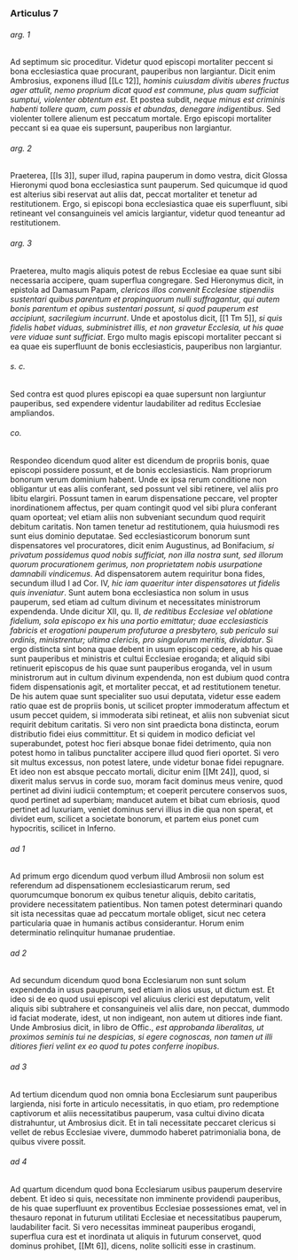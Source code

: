 ### Articulus 7

###### arg. 1
Ad septimum sic proceditur. Videtur quod episcopi mortaliter peccent si bona ecclesiastica quae procurant, pauperibus non largiantur. Dicit enim Ambrosius, exponens illud [[Lc 12]], *hominis cuiusdam divitis uberes fructus ager attulit, nemo proprium dicat quod est commune, plus quam sufficiat sumptui, violenter obtentum est*. Et postea subdit, *neque minus est criminis habenti tollere quam, cum possis et abundas, denegare indigentibus*. Sed violenter tollere alienum est peccatum mortale. Ergo episcopi mortaliter peccant si ea quae eis supersunt, pauperibus non largiantur.

###### arg. 2
Praeterea, [[Is 3]], super illud, rapina pauperum in domo vestra, dicit Glossa Hieronymi quod bona ecclesiastica sunt pauperum. Sed quicumque id quod est alterius sibi reservat aut aliis dat, peccat mortaliter et tenetur ad restitutionem. Ergo, si episcopi bona ecclesiastica quae eis superfluunt, sibi retineant vel consanguineis vel amicis largiantur, videtur quod teneantur ad restitutionem.

###### arg. 3
Praeterea, multo magis aliquis potest de rebus Ecclesiae ea quae sunt sibi necessaria accipere, quam superflua congregare. Sed Hieronymus dicit, in epistola ad Damasum Papam, *clericos illos convenit Ecclesiae stipendiis sustentari quibus parentum et propinquorum nulli suffragantur, qui autem bonis parentum et opibus sustentari possunt, si quod pauperum est accipiunt, sacrilegium incurrunt*. Unde et apostolus dicit, [[1 Tm 5]], *si quis fidelis habet viduas, subministret illis, et non gravetur Ecclesia, ut his quae vere viduae sunt sufficiat*. Ergo multo magis episcopi mortaliter peccant si ea quae eis superfluunt de bonis ecclesiasticis, pauperibus non largiantur.

###### s. c.
Sed contra est quod plures episcopi ea quae supersunt non largiuntur pauperibus, sed expendere videntur laudabiliter ad reditus Ecclesiae ampliandos.

###### co.
Respondeo dicendum quod aliter est dicendum de propriis bonis, quae episcopi possidere possunt, et de bonis ecclesiasticis. Nam propriorum bonorum verum dominium habent. Unde ex ipsa rerum conditione non obligantur ut eas aliis conferant, sed possunt vel sibi retinere, vel aliis pro libitu elargiri. Possunt tamen in earum dispensatione peccare, vel propter inordinationem affectus, per quam contingit quod vel sibi plura conferant quam oporteat; vel etiam aliis non subveniant secundum quod requirit debitum caritatis. Non tamen tenetur ad restitutionem, quia huiusmodi res sunt eius dominio deputatae. Sed ecclesiasticorum bonorum sunt dispensatores vel procuratores, dicit enim Augustinus, ad Bonifacium, *si privatum possidemus quod nobis sufficiat, non illa nostra sunt, sed illorum quorum procurationem gerimus, non proprietatem nobis usurpatione damnabili vindicemus*. Ad dispensatorem autem requiritur bona fides, secundum illud I ad Cor. IV, *hic iam quaeritur inter dispensatores ut fidelis quis inveniatur*. Sunt autem bona ecclesiastica non solum in usus pauperum, sed etiam ad cultum divinum et necessitates ministrorum expendenda. Unde dicitur XII, qu. II, *de reditibus Ecclesiae vel oblatione fidelium, sola episcopo ex his una portio emittatur; duae ecclesiasticis fabricis et erogationi pauperum profuturae a presbytero, sub periculo sui ordinis, ministrentur; ultima clericis, pro singulorum meritis, dividatur*. Si ergo distincta sint bona quae debent in usum episcopi cedere, ab his quae sunt pauperibus et ministris et cultui Ecclesiae eroganda; et aliquid sibi retinuerit episcopus de his quae sunt pauperibus eroganda, vel in usum ministrorum aut in cultum divinum expendenda, non est dubium quod contra fidem dispensationis agit, et mortaliter peccat, et ad restitutionem tenetur. De his autem quae sunt specialiter suo usui deputata, videtur esse eadem ratio quae est de propriis bonis, ut scilicet propter immoderatum affectum et usum peccet quidem, si immoderata sibi retineat, et aliis non subveniat sicut requirit debitum caritatis. Si vero non sint praedicta bona distincta, eorum distributio fidei eius committitur. Et si quidem in modico deficiat vel superabundet, potest hoc fieri absque bonae fidei detrimento, quia non potest homo in talibus punctaliter accipere illud quod fieri oportet. Si vero sit multus excessus, non potest latere, unde videtur bonae fidei repugnare. Et ideo non est absque peccato mortali, dicitur enim [[Mt 24]], quod, si dixerit malus servus in corde suo, moram facit dominus meus venire, quod pertinet ad divini iudicii contemptum; et coeperit percutere conservos suos, quod pertinet ad superbiam; manducet autem et bibat cum ebriosis, quod pertinet ad luxuriam, veniet dominus servi illius in die qua non sperat, et dividet eum, scilicet a societate bonorum, et partem eius ponet cum hypocritis, scilicet in Inferno.

###### ad 1
Ad primum ergo dicendum quod verbum illud Ambrosii non solum est referendum ad dispensationem ecclesiasticarum rerum, sed quorumcumque bonorum ex quibus tenetur aliquis, debito caritatis, providere necessitatem patientibus. Non tamen potest determinari quando sit ista necessitas quae ad peccatum mortale obliget, sicut nec cetera particularia quae in humanis actibus considerantur. Horum enim determinatio relinquitur humanae prudentiae.

###### ad 2
Ad secundum dicendum quod bona Ecclesiarum non sunt solum expendenda in usus pauperum, sed etiam in alios usus, ut dictum est. Et ideo si de eo quod usui episcopi vel alicuius clerici est deputatum, velit aliquis sibi subtrahere et consanguineis vel aliis dare, non peccat, dummodo id faciat moderate, idest, ut non indigeant, non autem ut ditiores inde fiant. Unde Ambrosius dicit, in libro de Offic., *est approbanda liberalitas, ut proximos seminis tui ne despicias, si egere cognoscas, non tamen ut illi ditiores fieri velint ex eo quod tu potes conferre inopibus*.

###### ad 3
Ad tertium dicendum quod non omnia bona Ecclesiarum sunt pauperibus largienda, nisi forte in articulo necessitatis, in quo etiam, pro redemptione captivorum et aliis necessitatibus pauperum, vasa cultui divino dicata distrahuntur, ut Ambrosius dicit. Et in tali necessitate peccaret clericus si vellet de rebus Ecclesiae vivere, dummodo haberet patrimonialia bona, de quibus vivere possit.

###### ad 4
Ad quartum dicendum quod bona Ecclesiarum usibus pauperum deservire debent. Et ideo si quis, necessitate non imminente providendi pauperibus, de his quae superfluunt ex proventibus Ecclesiae possessiones emat, vel in thesauro reponat in futurum utilitati Ecclesiae et necessitatibus pauperum, laudabiliter facit. Si vero necessitas immineat pauperibus erogandi, superflua cura est et inordinata ut aliquis in futurum conservet, quod dominus prohibet, [[Mt 6]], dicens, nolite solliciti esse in crastinum.

